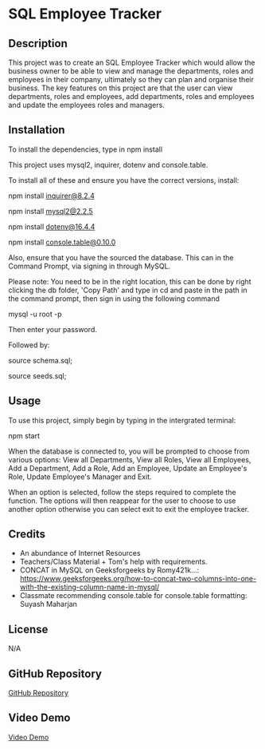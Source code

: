 # SQL Employee Tracker

## Description
This project was to create an SQL Employee Tracker which would allow the business owner to be able to view and manage the departments, roles and employees in their company, ultimately so they can plan and organise their business. The key features on this project are that the user can view departments, roles and employees, add departments, roles and employees and update the employees roles and managers. 

## Installation
To install the dependencies, type in npm install

This project uses mysql2, inquirer, dotenv and console.table.

To install all of these and ensure you have the correct versions, install:

npm install inquirer@8.2.4

npm install mysql2@2.2.5

npm install dotenv@16.4.4

npm install console.table@0.10.0

Also, ensure that you have the sourced the database. This can in the Command Prompt, via signing in through MySQL.

Please note: You need to be in the right location, this can be done by right clicking the db folder, 'Copy Path' and type in cd and paste in the path in the command prompt, then sign in using the following command

mysql -u root -p 

Then enter your password.

Followed by:

source schema.sql;

source seeds.sql;

## Usage
To use this project, simply begin by typing in the intergrated terminal: 

npm start

When the database is connected to, you will be prompted to choose from various options:
View all Departments, View all Roles, View all Employees, Add a Department, Add a Role, Add an Employee, Update an Employee's Role, Update Employee's Manager and Exit.

When an option is selected, follow the steps required to complete the function. The options will then reappear for the user to choose to use another option otherwise you can select exit to exit the employee tracker.

## Credits
- An abundance of Internet Resources 
- Teachers/Class Material + Tom's help with requirements.
- CONCAT in MySQL on Geeksforgeeks by Romy421k...: https://www.geeksforgeeks.org/how-to-concat-two-columns-into-one-with-the-existing-column-name-in-mysql/
- Classmate recommending console.table for console.table formatting: Suyash Maharjan

## License
N/A

## GitHub Repository

[GitHub Repository](https://github.com/HarryP-GitHub/Employee-Tracker)

## Video Demo

[Video Demo](https://drive.google.com/file/d/1pwETSMdQxQaBxtVoQWFk52ZB9u7l9Pl3/view?usp=sharing)
